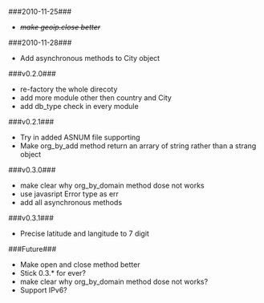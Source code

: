 <style>
li {
}
em {
  text-decoration: line-through;
}
strong {
color: #ff80b2;
}
</style>
###2010-11-25###
* _make geoip.close better_

###2010-11-28###
* Add asynchronous methods to City object

###v0.2.0###
* re-factory the whole direcoty
* add more module other then country and City
* add db_type check in every module

###v0.2.1###
* Try in added ASNUM file supporting  
* Make org_by_add method return an arrary of string rather than a strang object

###v0.3.0###
* make clear why org_by_domain method dose not works
* use javasript Error type as err
* add all asynchronous methods

###v0.3.1###
* Precise latitude and langitude to 7 digit

###Future###
* Make open and close method better
* Stick 0.3.* for ever?
* make clear why org_by_domain method dose not works?
* Support IPv6?

